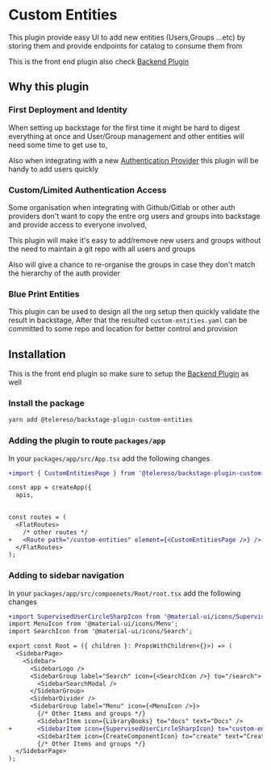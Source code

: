 # Custom Entities

This plugin provide easy UI to add new entities (Users,Groups ...etc) by storing them and provide endpoints for catalog to consume them from

This is the front end plugin also check [Backend Plugin](../custom-entities-backend/README.md)

## Why this plugin

### First Deployment and Identity 
When setting up backstage for the first time it might be hard to digest everything at once and User/Group management and
other entities will need some time to get use to,  

Also when integrating with a new [Authentication Provider](https://backstage.io/docs/auth/) this plugin will be handy to add users quickly

### Custom/Limited Authentication Access

Some organisation when integrating with Github/Gitlab or other auth providers don't want to copy the entre org users and groups into backstage 
and provide access to everyone involved, 

This plugin will make it's easy to add/remove new users and groups without the need to maintain a git repo with all users and groups

Also will give a chance to re-organise the groups in case they don't match the hierarchy of the auth provider
 
### Blue Print Entities 
This plugin can be used to design all the org setup then quickly validate the result in backstage,
After that the resulted `custom-entities.yaml` can be committed to some repo and location for better control and provision 

## Installation

This is the front end plugin so make sure to setup the [Backend Plugin](../custom-entities-backend/README.md) as well

### Install the package

```bash
yarn add @telereso/backstage-plugin-custom-entities
```

### Adding the plugin to route `packages/app`

In your `packages/app/src/App.tsx` add the following changes

```diff
+import { CustomEntitiesPage } from '@telereso/backstage-plugin-custom-entities';

const app = createApp({
  apis,
  

const routes = (
  <FlatRoutes>
    /* other routes */
+   <Route path="/custom-entities" element={<CustomEntitiesPage />} />
  </FlatRoutes>
);

```

### Adding to sidebar navigation

In your `packages/app/src/compoenets/Root/root.tsx` add the following changes

```diff
+import SupervisedUserCircleSharpIcon from '@material-ui/icons/SupervisedUserCircleSharp';
import MenuIcon from '@material-ui/icons/Menu';
import SearchIcon from '@material-ui/icons/Search';

export const Root = ({ children }: PropsWithChildren<{}>) => (
  <SidebarPage>
    <Sidebar>
      <SidebarLogo />
      <SidebarGroup label="Search" icon={<SearchIcon />} to="/search">
        <SidebarSearchModal />
      </SidebarGroup>
      <SidebarDivider />
      <SidebarGroup label="Menu" icon={<MenuIcon />}>
        {/* Other Items and groups */}
        <SidebarItem icon={LibraryBooks} to="docs" text="Docs" />
+       <SidebarItem icon={SupervisedUserCircleSharpIcon} to="custom-entities" text="Custom Entities" />
        <SidebarItem icon={CreateComponentIcon} to="create" text="Create..." />
        {/* Other Items and groups */}
  </SidebarPage>
);

```
